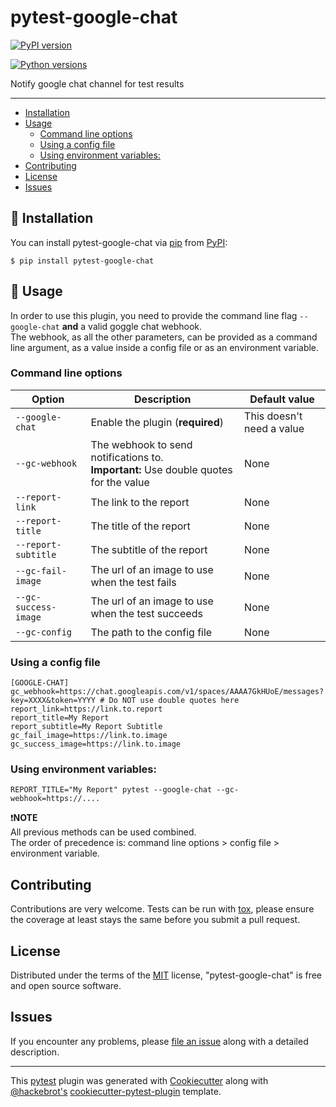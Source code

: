 pytest-google-chat
==================

[![PyPI version](https://img.shields.io/pypi/v/pytest-google-chat.svg)](https://pypi.org/project/pytest-google-chat)

[![Python versions](https://img.shields.io/pypi/pyversions/pytest-google-chat.svg)](https://pypi.org/project/pytest-google-chat)


Notify google chat channel for test results

------------------------------------------------------------------------
- [Installation](#installation)
- [Usage](#usage)
  * [Command line options](#command-line-options)
  * [Using a config file](#using-a-config-file)
  * [Using environment variables:](#using-environment-variables)
- [Contributing](#contributing)
- [License](#license)
- [Issues](#issues)

🧰 Installation
------------

You can install pytest-google-chat via 
[pip](https://pypi.org/project/pip/) from
[PyPI](https://pypi.org/project):

    $ pip install pytest-google-chat

📖 Usage
-----

In order to use this plugin, you need to provide the command line flag `--google-chat` **and** a valid goggle chat webhook.  
The webhook, as all the other parameters, can be provided as a command line argument, as a value inside a config file or as an environment variable.  

### Command line options

| Option          | Description                                                                               | Default value             |
|-----------------|-------------------------------------------------------------------------------------------|---------------------------|
| `--google-chat` | Enable the plugin (**required**)                                                          | This doesn't need a value |
| `--gc-webhook`  | The webhook to send notifications to. <br/>**Important:** Use double quotes for the value | None |
| `--report-link` | The link to the report                                                                    | None |
| `--report-title`| The title of the report                                                                   | None |
| `--report-subtitle` | The subtitle of the report                                                                | None |
| `--gc-fail-image` | The url of an image to use when the test fails                                            | None |
| `--gc-success-image` | The url of an image to use when the test succeeds                                         | None |
| `--gc-config`   | The path to the config file                                                               | None |

### Using a config file
```editorconfig
[GOOGLE-CHAT]
gc_webhook=https://chat.googleapis.com/v1/spaces/AAAA7GkHUoE/messages?key=XXXX&token=YYYY # Do NOT use double quotes here
report_link=https://link.to.report
report_title=My Report
report_subtitle=My Report Subtitle
gc_fail_image=https://link.to.image
gc_success_image=https://link.to.image
```

### Using environment variables:  
`REPORT_TITLE="My Report" pytest --google-chat --gc-webhook=https://....`

❗**NOTE**  
All previous methods can be used combined.  
The order of precedence is: command line options > config file > environment variable.

Contributing
------------

Contributions are very welcome. Tests can be run with
[tox](https://tox.readthedocs.io/en/latest/), please ensure the coverage
at least stays the same before you submit a pull request.

License
-------

Distributed under the terms of the
[MIT](http://opensource.org/licenses/MIT) license,
"pytest-google-chat" is free and open source software.

Issues
------

If you encounter any problems, please [file an
issue](https://github.com/geokats7/pytest-google-chat/issues) along with
a detailed description.

---
This [pytest](https://github.com/pytest-dev/pytest) plugin was generated
with [Cookiecutter](https://github.com/audreyr/cookiecutter) along with
[\@hackebrot\'s](https://github.com/hackebrot)
[cookiecutter-pytest-plugin](https://github.com/pytest-dev/cookiecutter-pytest-plugin)
template.
